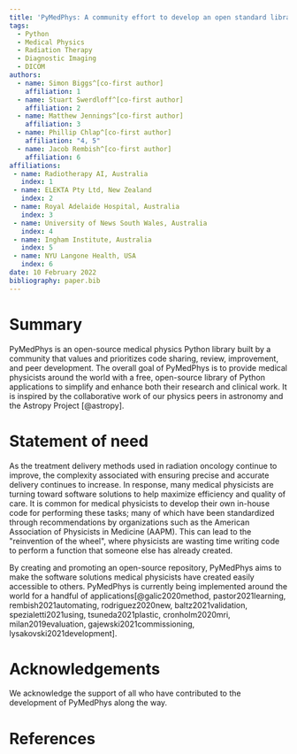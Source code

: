 ```yaml
---
title: 'PyMedPhys: A community effort to develop an open standard library for Medical Physics in Python'
tags:
  - Python
  - Medical Physics
  - Radiation Therapy
  - Diagnostic Imaging
  - DICOM
authors:
  - name: Simon Biggs^[co-first author]
    affiliation: 1
  - name: Stuart Swerdloff^[co-first author]
    affiliation: 2
  - name: Matthew Jennings^[co-first author]
    affiliation: 3
  - name: Phillip Chlap^[co-first author]
    affiliation: "4, 5"
  - name: Jacob Rembish^[co-first author]
    affiliation: 6
affiliations:
 - name: Radiotherapy AI, Australia
   index: 1
 - name: ELEKTA Pty Ltd, New Zealand
   index: 2
 - name: Royal Adelaide Hospital, Australia
   index: 3
 - name: University of News South Wales, Australia
   index: 4
 - name: Ingham Institute, Australia
   index: 5
 - name: NYU Langone Health, USA
   index: 6
date: 10 February 2022
bibliography: paper.bib
---
```


# Summary

PyMedPhys is an open-source medical physics Python library built by a community that values and prioritizes code
sharing, review, improvement, and peer development. The overall goal of PyMedPhys is to provide medical physicists
around the world with a free, open-source library of Python applications to simplify and enhance both their research and
clinical work. It is inspired by the collaborative work of our physics peers in astronomy and the Astropy
Project [@astropy]. 

# Statement of need

As the treatment delivery methods used in radiation oncology continue to improve, the complexity associated with
ensuring precise and accurate delivery continues to increase. In response, many medical physicists are turning toward
software solutions to help maximize efficiency and quality of care. It is common for medical physicists to develop their
own in-house code for performing these tasks; many of which have been standardized through recommendations by
organizations such as the American Association of Physicists in Medicine (AAPM). This can lead to the "reinvention of
the wheel", where physicists are wasting time writing code to perform a function that someone else has already created.

By creating and promoting an open-source repository, PyMedPhys aims to make the software solutions medical physicists
have created easily accessible to others. PyMedPhys is currently being implemented around the world for a handful of
applications[@galic2020method, pastor2021learning, rembish2021automating, rodriguez2020new, baltz2021validation, spezialetti2021using, tsuneda2021plastic, cronholm2020mri, milan2019evaluation, gajewski2021commissioning, lysakovski2021development].


# Acknowledgements

We acknowledge the support of all who have contributed to the development of PyMedPhys along the way.

# References
